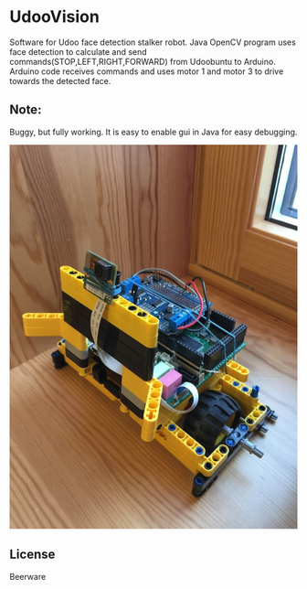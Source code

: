 UdooVision
==========
Software for Udoo face detection stalker robot.
Java OpenCV program uses face detection to calculate and send commands(STOP,LEFT,RIGHT,FORWARD) from Udoobuntu to Arduino. Arduino code receives commands and uses motor 1 and motor 3 to drive towards the detected face.


Note:
----------
Buggy, but fully working. It is easy to enable gui in Java for easy debugging.

![Alt text](https://raw.githubusercontent.com/ftlno/UdooVision/master/IMG_0386.jpg "Udoo robot")


License
----------
Beerware
